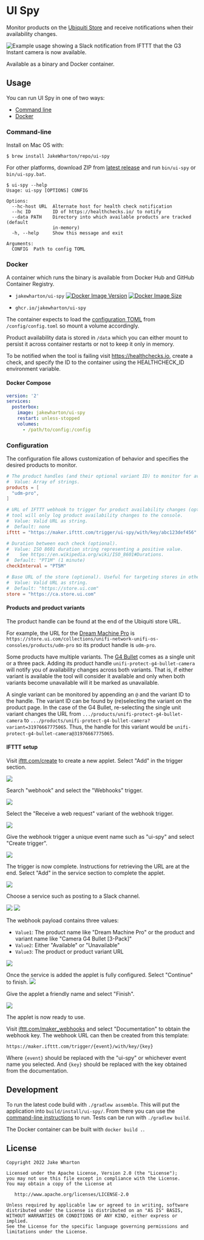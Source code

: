 # UI Spy

Monitor products on the [Ubiquiti Store](https://store.ui.com) and receive notifications when their availability changes.

![Example usage showing a Slack notification from IFTTT that the G3 Instant camera is now available.](ui-spy.png)

Available as a binary and Docker container.

## Usage

You can run UI Spy in one of two ways:

* [Command line](#command-line)
* [Docker](#docker)

### Command-line

Install on Mac OS with:
```
$ brew install JakeWharton/repo/ui-spy
```

For other platforms, download ZIP from
[latest release](https://github.com/JakeWharton/ui-spy/releases/latest)
and run `bin/ui-spy` or `bin/ui-spy.bat`.

```
$ ui-spy --help
Usage: ui-spy [OPTIONS] CONFIG

Options:
  --hc-host URL  Alternate host for health check notification
  --hc ID        ID of https://healthchecks.io/ to notify
  --data PATH    Directory into which available products are tracked (default
                 in-memory)
  -h, --help     Show this message and exit

Arguments:
  CONFIG  Path to config TOML
```


### Docker

A container which runs the binary is available from Docker Hub and GitHub Container Registry.

* `jakewharton/ui-spy`
	[![Docker Image Version](https://img.shields.io/docker/v/jakewharton/ui-spy?sort=semver)][hub]
	[![Docker Image Size](https://img.shields.io/docker/image-size/jakewharton/ui-spy)][hub]

* `ghcr.io/jakewharton/ui-spy`

[hub]: https://hub.docker.com/r/jakewharton/ui-spy/

The container expects to load the [configuration TOML](#configuration) from `/config/config.toml` so mount a volume accordingly.

Product availability data is stored in `/data` which you can either mount to persist it across container restarts or not to keep it only in memory.

To be notified when the tool is failing visit https://healthchecks.io, create a check, and specify the ID to the container using the HEALTHCHECK_ID environment variable.

#### Docker Compose

```yaml
version: '2'
services:
  posterbox:
    image: jakewharton/ui-spy
    restart: unless-stopped
    volumes:
      - /path/to/config:/config
```


### Configuration

The configuration file allows customization of behavior and specifies the desired products to monitor.

```toml
# The product handles (and their optional variant ID) to monitor for availability (required).
#  Value: Array of strings.
products = [
  "udm-pro",
]

# URL of IFTTT webhook to trigger for product availability changes (optional). If not specified, the
# tool will only log product availability changes to the console.
#  Value: Valid URL as string.
#  Default: none
ifttt = "https://maker.ifttt.com/trigger/ui-spy/with/key/abc123def456"

# Duration between each check (optional).
#  Value: ISO 8601 duration string representing a positive value.
#    See https://en.wikipedia.org/wiki/ISO_8601#Durations.
#  Default: "PT1M" (1 minute)
checkInterval = "PT5M"

# Base URL of the store (optional). Useful for targeting stores in other geographical markets.
#  Value: Valid URL as string.
#  Default: "https://store.ui.com"
store = "https://ca.store.ui.com"
```

#### Products and product variants

The product handle can be found at the end of the Ubiquiti store URL.

For example, the URL for the [Dream Machine Pro](https://store.ui.com/collections/unifi-network-unifi-os-consoles/products/udm-pro) is `https://store.ui.com/collections/unifi-network-unifi-os-consoles/products/udm-pro` so its product handle is `udm-pro`.

Some products have multiple variants. The [G4 Bullet](https://store.ui.co3m/collections/unifi-protect/products/unifi-protect-g4-bullet-camera) comes as a single unit or a three pack. Adding its product handle `unifi-protect-g4-bullet-camera` will notify you of availability changes across both variants. That is, if either variant is available the tool will consider it available and only when both variants become unavailable will it be marked as unavailable.

A single variant can be monitored by appending an `@` and the variant ID to the handle. The variant ID can be found by (re)selecting the variant on the product page. In the case of the G4 Bullet, re-selecting the single unit variant changes the URL from `.../products/unifi-protect-g4-bullet-camera` to `.../products/unifi-protect-g4-bullet-camera?variant=31976667775065`. Thus, the handle for this variant would be `unifi-protect-g4-bullet-camera@31976667775065`.

#### IFTTT setup

Visit [ifttt.com/create](https://ifttt.com/create) to create a new applet. Select "Add" in the trigger section.

![](ifttt/0.png)

Search "webhook" and select the "Webhooks" trigger.

![](ifttt/1.png)

Select the "Receive a web request" variant of the webhook trigger.

![](ifttt/2.png)

Give the webhook trigger a unique event name such as "ui-spy" and select "Create trigger".

![](ifttt/3.png)

The trigger is now complete. Instructions for retrieving the URL are at the end. Select "Add" in the service section to complete the applet.

![](ifttt/4.png)

Choose a service such as posting to a Slack channel.

![](ifttt/5.png)
![](ifttt/6.png)

The webhook payload contains three values:

 * `Value1`: The product name like "Dream Machine Pro" or the product and variant name like "Camera G4 Bullet [3-Pack]"
 * `Value2`: Either "Available" or "Unavailable"
 * `Value3`: The product or product variant URL

![](ifttt/7.png)

Once the service is added the applet is fully configured. Select "Continue" to finish.
![](ifttt/8.png)

Give the applet a friendly name and select "Finish".

![](ifttt/9.png)

The applet is now ready to use.

Visit [ifttt.com/maker_webhooks](https://ifttt.com/maker_webhooks) and select "Documentation" to obtain the webhook key.
The webhook URL can then be created from this template:

```
https://maker.ifttt.com/trigger/{event}/with/key/{key}
```

Where `{event}` should be replaced with the "ui-spy" or whichever event name you selected.
And `{key}` should be replaced with the key obtained from the documentation.


## Development

To run the latest code build with `./gradlew assemble`. This will put the application into
`build/install/ui-spy/`. From there you can use the [command-line instructions](#command-line)
to run. Tests can be run with `./gradlew build`.

The Docker container can be built with `docker build .`.


## License

    Copyright 2022 Jake Wharton

    Licensed under the Apache License, Version 2.0 (the "License");
    you may not use this file except in compliance with the License.
    You may obtain a copy of the License at

       http://www.apache.org/licenses/LICENSE-2.0

    Unless required by applicable law or agreed to in writing, software
    distributed under the License is distributed on an "AS IS" BASIS,
    WITHOUT WARRANTIES OR CONDITIONS OF ANY KIND, either express or implied.
    See the License for the specific language governing permissions and
    limitations under the License.

